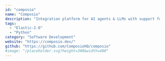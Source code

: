 ```yaml
---
id: "composio"
name: "Composio"
description: "Integration platform for AI agents & LLMs with support for 250+ apps and custom tools."
tags:
  - "Elastic-2.0"
  - "Python"
category: "Software Development"
website: "https://composio.dev/"
github: "https://github.com/ComposioHQ/composio"
#image: "/placeholder.svg?height=300&width=400"
---
```



